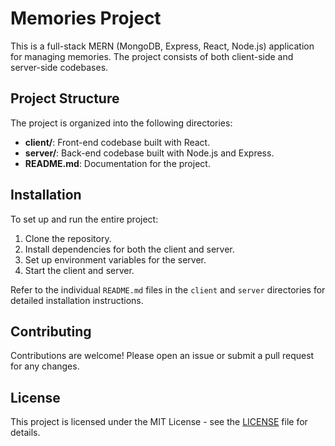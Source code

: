 # Memories Project

This is a full-stack MERN (MongoDB, Express, React, Node.js) application for managing memories. The project consists of both client-side and server-side codebases.

## Project Structure

The project is organized into the following directories:

- **client/**: Front-end codebase built with React.
- **server/**: Back-end codebase built with Node.js and Express.
- **README.md**: Documentation for the project.

## Installation

To set up and run the entire project:

1. Clone the repository.
2. Install dependencies for both the client and server.
3. Set up environment variables for the server.
4. Start the client and server.

Refer to the individual `README.md` files in the `client` and `server` directories for detailed installation instructions.

## Contributing

Contributions are welcome! Please open an issue or submit a pull request for any changes.

## License

This project is licensed under the MIT License - see the [LICENSE](LICENSE) file for details.
